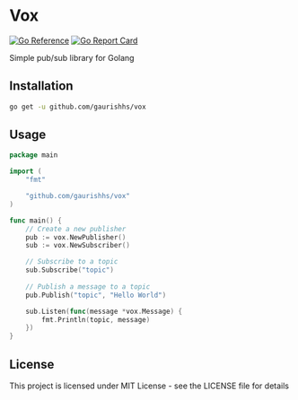 # Vox 

[![Go Reference](https://pkg.go.dev/badge/github.com/gaurishhs/vox.svg)](https://pkg.go.dev/github.com/gaurishhs/vox)
[![Go Report Card](https://goreportcard.com/badge/github.com/gaurishhs/vox)](https://goreportcard.com/report/github.com/gaurishhs/vox)

Simple pub/sub library for Golang 

## Installation

```bash
go get -u github.com/gaurishhs/vox
```

## Usage

```go
package main

import (
    "fmt"

    "github.com/gaurishhs/vox"
)

func main() {
    // Create a new publisher
    pub := vox.NewPublisher()
    sub := vox.NewSubscriber()

    // Subscribe to a topic
    sub.Subscribe("topic")
   
    // Publish a message to a topic
    pub.Publish("topic", "Hello World")

    sub.Listen(func(message *vox.Message) {
        fmt.Println(topic, message)
    })
}
```

## License

This project is licensed under MIT License - see the 
LICENSE file for details
